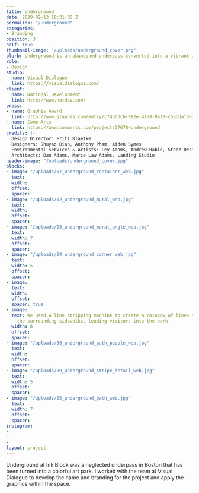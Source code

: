 ```yaml
---
title: Underground
date: 2020-02-13 18:31:00 Z
permalink: "/underground"
categories:
- Branding
position: 3
half: true
thumbnail-image: "/uploads/underground_cover.png"
blurb: Underground is an abandoned underpass converted into a vibrant art park.
role:
- Design
studio:
  name: Visual Dialogue
  link: https://visualdialogue.com/
client:
  name: National Development
  link: http://www.natdev.com/
press:
- name: Graphis Award
  link: http://www.graphis.com/entry/c743bdc6-992e-4158-8af8-c5addaf5625b/
- name: Comm Arts
  link: https://www.commarts.com/project/27670/underground
credits: |-
  Design Director: Fritz Klaetke
  Designers: Shuyao Bian, Anthony Pham, Aiden Symes
  Environmental Services & Artists: Cey Adams, Andrew Bablo, Steez Design, Percy Fortini-Wright, Hoxxoh, Imagine, Marka27, Vyal One, Douglas Weathersby
  Architects: Dan Adams, Marie Law Adams, Landing Studio
header-image: "/uploads/underground_cover.jpg"
blocks:
- image: "/uploads/07_underground_container_web.jpg"
  text: 
  width: 
  offset: 
  spacer: 
- image: "/uploads/02_underground_mural_web.jpg"
  text: 
  width: 
  offset: 
  spacer: 
- image: "/uploads/03_underground_mural_angle_web.jpg"
  text: 
  width: 7
  offset: 
  spacer: 
- image: "/uploads/04_underground_corner_web.jpg"
  text: 
  width: 5
  offset: 
  spacer: 
- image: 
  text: 
  width: 
  offset: 
  spacer: true
- image: 
  text: We used a line stripping machine to create a rainbow of lines that begin on
    the surrounding sidewalks, leading visitors into the park.
  width: 6
  offset: 
  spacer: 
- image: "/uploads/06_underground_path_people_web.jpg"
  text: 
  width: 
  offset: 
  spacer: 
- image: "/uploads/09_underground_stripe_detail_web.jpg"
  text: 
  width: 5
  offset: 
  spacer: 
- image: "/uploads/05_underground_path_web.jpg"
  text: 
  width: 7
  offset: 
  spacer: 
instagram:
- 
- 
- 
layout: project
---
```


Underground at Ink Block was a neglected underpass in Boston that has been turned into a colorful art park. I worked with the team at Visual Dialogue to develop the name and branding for the project and apply the graphics within the space.
